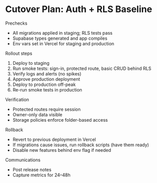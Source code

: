 # Cutover Plan: Auth + RLS Baseline

Prechecks
- All migrations applied in staging; RLS tests pass
- Supabase types generated and app compiles
- Env vars set in Vercel for staging and production

Rollout steps
1) Deploy to staging
2) Run smoke tests: sign-in, protected route, basic CRUD behind RLS
3) Verify logs and alerts (no spikes)
4) Approve production deployment
5) Deploy to production off-peak
6) Re-run smoke tests in production

Verification
- Protected routes require session
- Owner-only data visible
- Storage policies enforce folder-based access

Rollback
- Revert to previous deployment in Vercel
- If migrations cause issues, run rollback scripts (have them ready)
- Disable new features behind env flag if needed

Communications
- Post release notes
- Capture metrics for 24–48h
